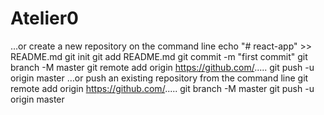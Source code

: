 # Atelier0
…or create a new repository on the command line
echo "# react-app" >> README.md
git init
git add README.md
git commit -m "first commit"
git branch -M master
git remote add origin https://github.com/.....
git push -u origin master
…or push an existing repository from the command line
git remote add origin https://github.com/.....
git branch -M master
git push -u origin master
